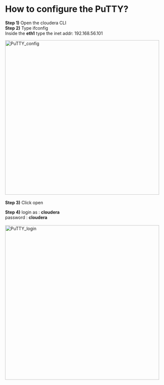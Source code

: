 <h1>How to configure the PuTTY?</h1>

**Step 1)** Open the cloudera CLI
<br>
**Step 2)** Type ifconfig
<br>
Inside the **eth1** type the inet addr: 192.168.56.101
<br>

<img align="center" alt="PuTTY_config" width = 500 src="https://user-images.githubusercontent.com/88526990/221782916-2cd87715-e587-41d5-9848-197843f7e996.jpg"><br><br>
**Step 3)** Click open
<br>

**Step 4)** login as : **cloudera**
<br>
            password : **cloudera**
<br>
<br>
<img align="center" alt="PuTTY_login" width = 500 src="https://user-images.githubusercontent.com/88526990/221785478-b1d87b3a-6f71-443c-a612-83659d4f30cf.jpg"><br><br>
            
